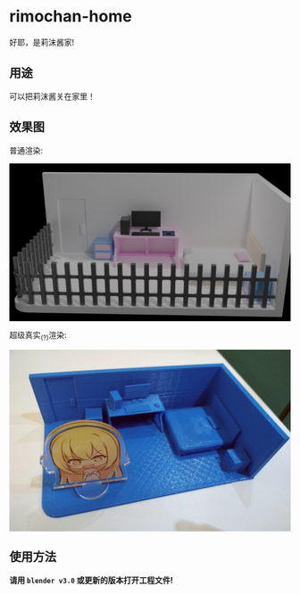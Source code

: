 # rimochan-home

好耶，是莉沫酱家!

## 用途

可以把莉沫酱关在家里！


## 效果图

普通渲染: 

<img src="./img/rendered.jpg" align="center">

超级真实<sub>(?)</sub>渲染:

<img src="./img/h.jpg" align="center">



## 使用方法

**请用 `blender v3.0` 或更新的版本打开工程文件!**
